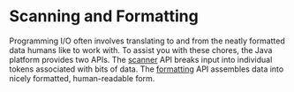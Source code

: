 # Scanning and Formatting

Programming I/O often involves translating to and from the neatly formatted data humans like to work with. To assist you with these chores, the Java platform provides two APIs. The [scanner](scanning.md) API breaks input into individual tokens associated with bits of data. The [formatting](formatting.md) API assembles data into nicely formatted, human-readable form.